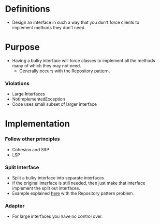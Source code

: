 # Definitions
- Design an interface in such a way that you don't force clients to implement methods they don't need.

# Purpose
- Having a bulky interface will force classes to implement all the methods many of which they may not need. 
	- Generally occurs with the Repository pattern.

### Violations
- Large Interfaces
- NotImplementedException
- Code uses small subset of larger interface

# Implementation
### Follow other principles
- Cohesion and SRP
- LSP
### Split Interface
- Split a bulky interface into separate interfaces
- If the original interface is still needed, then just make that interface implement the split out interfaces.
- Example explained [here](https://youtu.be/kF7rQmSRlq0?t=270) with the Repository pattern problem.
### Adapter
- For large interfaces you have no control over.